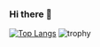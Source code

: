 ### Hi there 👋
[![Top Langs](https://github-readme-stats.vercel.app/api/top-langs/?username=ploukareas&hide_border=True&layout=compact)](https://github.com/ploukareas/github-readme-stats)
![trophy](https://github-profile-trophy.vercel.app/?username=ploukareas&theme=react&no-frame=true&title=Stars,Commit,Repositories,Followers)
<br><br>

<!--
**ploukareas/ploukareas** is a ✨ _special_ ✨ repository because its `README.md` (this file) appears on your GitHub profile.

Here are some ideas to get you started:

- 🔭 I’m currently working on ...
- 🌱 I’m currently learning ...
- 👯 I’m looking to collaborate on ...
- 🤔 I’m looking for help with ...
- 💬 Ask me about ...
- 📫 How to reach me: ...
- 😄 Pronouns: ...
- ⚡ Fun fact: ...
-->
